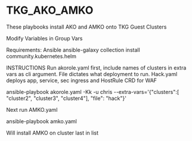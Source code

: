 # TKG_AKO_AMKO

These playbooks install AKO and AMKO onto TKG Guest Clusters

Modify Variables in Group Vars

Requirements:
Ansible
ansible-galaxy collection install community.kubernetes.helm


INSTRUCTIONS
Run akorole.yaml  first, include names of clusters in extra vars as cli argument. File dictates what deployment to run. Hack.yaml deploys  app, service, sec ingress and HostRule CRD for WAF

ansible-playbook akorole.yaml -Kk -u chris --extra-vars='{"clusters":[ "cluster2", "cluster3", "cluster4"], "file": "hack"}'


Next run AMKO.yaml 

ansible-playbook amko.yaml 

Will install AMKO on cluster last in list



